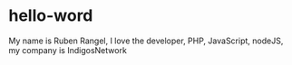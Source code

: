 # hello-word

My name is Ruben Rangel, I love the developer, PHP, JavaScript, nodeJS, my company is IndigosNetwork
